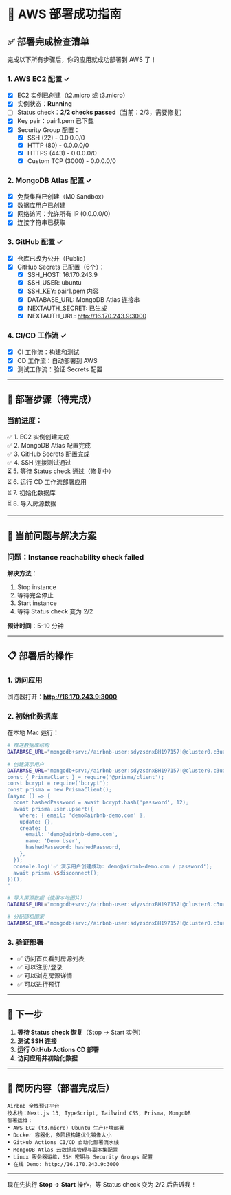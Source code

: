 # 🎉 AWS 部署成功指南

## ✅ 部署完成检查清单

完成以下所有步骤后，你的应用就成功部署到 AWS 了！

### 1. AWS EC2 配置 ✓

- [x] EC2 实例已创建（t2.micro 或 t3.micro）
- [x] 实例状态：**Running**
- [ ] Status check：**2/2 checks passed**（当前：2/3，需要修复）
- [x] Key pair：pair1.pem 已下载
- [x] Security Group 配置：
  - [x] SSH (22) - 0.0.0.0/0
  - [x] HTTP (80) - 0.0.0.0/0  
  - [x] HTTPS (443) - 0.0.0.0/0
  - [x] Custom TCP (3000) - 0.0.0.0/0

### 2. MongoDB Atlas 配置 ✓

- [x] 免费集群已创建（M0 Sandbox）
- [x] 数据库用户已创建
- [x] 网络访问：允许所有 IP (0.0.0.0/0)
- [x] 连接字符串已获取

### 3. GitHub 配置 ✓

- [x] 仓库已改为公开（Public）
- [x] GitHub Secrets 已配置（6个）：
  - [x] SSH_HOST: 16.170.243.9
  - [x] SSH_USER: ubuntu
  - [x] SSH_KEY: pair1.pem 内容
  - [x] DATABASE_URL: MongoDB Atlas 连接串
  - [x] NEXTAUTH_SECRET: 已生成
  - [x] NEXTAUTH_URL: http://16.170.243.9:3000

### 4. CI/CD 工作流 ✓

- [x] CI 工作流：构建和测试
- [x] CD 工作流：自动部署到 AWS
- [x] 测试工作流：验证 Secrets 配置

---

## 🚀 部署步骤（待完成）

### 当前进度：

✅ 1. EC2 实例创建完成  
✅ 2. MongoDB Atlas 配置完成  
✅ 3. GitHub Secrets 配置完成  
✅ 4. SSH 连接测试通过  
⏳ 5. 等待 Status check 通过（修复中）  
⏳ 6. 运行 CD 工作流部署应用  
⏳ 7. 初始化数据库  
⏳ 8. 导入房源数据  

---

## 🔧 当前问题与解决方案

### 问题：Instance reachability check failed

**解决方法**：
1. Stop instance
2. 等待完全停止
3. Start instance
4. 等待 Status check 变为 2/2

**预计时间**：5-10 分钟

---

## 📋 部署后的操作

### 1. 访问应用

浏览器打开：**http://16.170.243.9:3000**

### 2. 初始化数据库

在本地 Mac 运行：

```bash
# 推送数据库结构
DATABASE_URL="mongodb+srv://airbnb-user:sdyzsdnxBH197157!@cluster0.c3uasvi.mongodb.net/airbnb-clone?retryWrites=true&w=majority&appName=Cluster0" npx prisma db push

# 创建演示用户
DATABASE_URL="mongodb+srv://airbnb-user:sdyzsdnxBH197157!@cluster0.c3uasvi.mongodb.net/airbnb-clone?retryWrites=true&w=majority&appName=Cluster0" node -e "
const { PrismaClient } = require('@prisma/client');
const bcrypt = require('bcrypt');
const prisma = new PrismaClient();
(async () => {
  const hashedPassword = await bcrypt.hash('password', 12);
  await prisma.user.upsert({
    where: { email: 'demo@airbnb-demo.com' },
    update: {},
    create: {
      email: 'demo@airbnb-demo.com',
      name: 'Demo User',
      hashedPassword: hashedPassword,
    },
  });
  console.log('✅ 演示用户创建成功: demo@airbnb-demo.com / password');
  await prisma.\$disconnect();
})();
"

# 导入房源数据（使用本地图片）
DATABASE_URL="mongodb+srv://airbnb-user:sdyzsdnxBH197157!@cluster0.c3uasvi.mongodb.net/airbnb-clone?retryWrites=true&w=majority&appName=Cluster0" npx ts-node scripts/assign-shuffled-local-images.ts

# 分配随机国家
DATABASE_URL="mongodb+srv://airbnb-user:sdyzsdnxBH197157!@cluster0.c3uasvi.mongodb.net/airbnb-clone?retryWrites=true&w=majority&appName=Cluster0" npx ts-node scripts/assign-random-countries.ts
```

### 3. 验证部署

- ✅ 访问首页看到房源列表
- ✅ 可以注册/登录
- ✅ 可以浏览房源详情
- ✅ 可以进行预订

---

## 🎯 下一步

1. **等待 Status check 恢复**（Stop → Start 实例）
2. **测试 SSH 连接**
3. **运行 GitHub Actions CD 部署**
4. **访问应用并初始化数据**

---

## 💼 简历内容（部署完成后）

```
Airbnb 全栈预订平台
技术栈：Next.js 13, TypeScript, Tailwind CSS, Prisma, MongoDB
部署运维：
• AWS EC2 (t3.micro) Ubuntu 生产环境部署
• Docker 容器化，多阶段构建优化镜像大小
• GitHub Actions CI/CD 自动化部署流水线
• MongoDB Atlas 云数据库管理与副本集配置
• Linux 服务器运维，SSH 密钥与 Security Groups 配置
• 在线 Demo: http://16.170.243.9:3000
```

---

现在先执行 **Stop → Start** 操作，等 Status check 变为 2/2 后告诉我！

